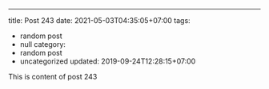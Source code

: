 ---
title: Post 243
date: 2021-05-03T04:35:05+07:00
tags:
  - random post
  - null
category:
  - random post
  - uncategorized
updated: 2019-09-24T12:28:15+07:00

This is content of post 243